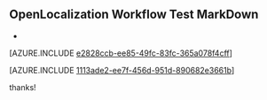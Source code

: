 ## OpenLocalization Workflow Test MarkDown
* 

[AZURE.INCLUDE [e2828ccb-ee85-49fc-83fc-365a078f4cff](calleeMd1.md)]



[AZURE.INCLUDE [1113ade2-ee7f-456d-951d-890682e3661b](calleeMd2.md)]

 
thanks!